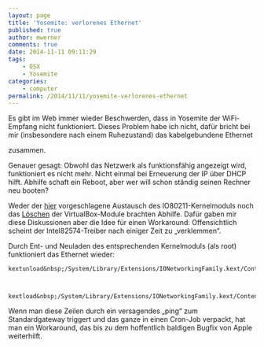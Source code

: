 ```yaml
---
layout: page
title: 'Yosemite: verlorenes Ethernet'
published: true
author: mwerner
comments: true
date: 2014-11-11 09:11:29
tags:
    - OSX
    - Yosemite
categories:
    - computer
permalink: /2014/11/11/yosemite-verlorenes-ethernet
---
```

Es gibt im Web immer wieder Beschwerden, dass in Yosemite der WiFi-Empfang nicht funktioniert. Dieses Problem habe ich nicht, dafür bricht bei mir (insbesondere nach einem Ruhezustand) das kabelgebundene Ethernet
  
zusammen.
  



  
Genauer gesagt: Obwohl das Netzwerk als funktionsfähig angezeigt wird, funktioniert es nicht mehr. Nicht einmal bei Erneuerung der IP über DHCP hilft. Abhilfe schaft ein Reboot, aber wer will schon ständig seinen Rechner neu booten?

Weder der [hier][1] vorgeschlagene Austausch des IO80211-Kernelmoduls noch das [Löschen][2] der VirtualBox-Module brachten Abhilfe. Dafür gaben mir diese Diskussionen aber die Idee für einen Workaround: Offensichtlich scheint der Intel82574-Treiber nach einiger Zeit zu &#8222;verklemmen&#8220;.

Durch Ent- und Neuladen des entsprechenden Kernelmoduls (als root) funktioniert das Ethernet wieder:
  



  
    kextunload&nbsp;/System/Library/Extensions/IONetworkingFamily.kext/Contents/PlugIns/Intel82574L.kext
  
  
  
    kextload&nbsp;/System/Library/Extensions/IONetworkingFamily.kext/Contents/PlugIns/Intel82574L.kext
  



  
Wenn man diese Zeilen durch ein versagendes &#8222;ping&#8220; zum Standardgateway triggert und das ganze in einen Cron-Job verpackt, hat man ein Workaround, das bis zu dem hoffentlich baldigen Bugfix von Apple weiterhilft.

 [1]: https://discussions.apple.com/thread/6603587 "Apple Forum"
 [2]: http://ccblog.de/2014/10/26/osx-yosemite-verliert-nach-dem-wakeup-das-netz/ "ccblog"
